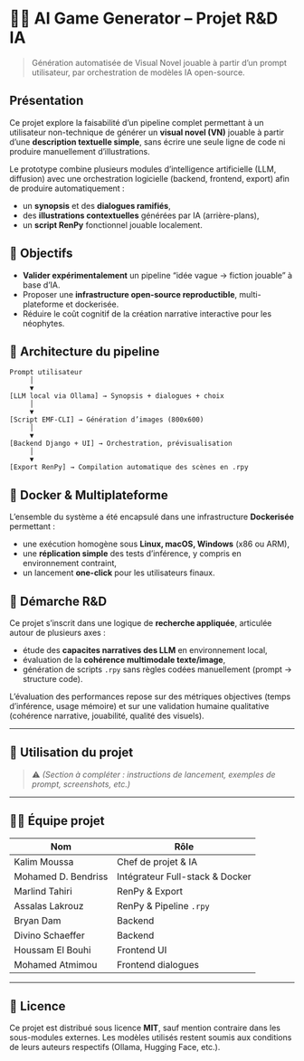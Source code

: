 # 🧠✨ AI Game Generator – Projet R&D IA

> Génération automatisée de Visual Novel jouable à partir d’un prompt utilisateur, par orchestration de modèles IA open-source.

## Présentation

Ce projet explore la faisabilité d’un pipeline complet permettant à un utilisateur non-technique de générer un **visual novel (VN)** jouable à partir d’une **description textuelle simple**, sans écrire une seule ligne de code ni produire manuellement d’illustrations.

Le prototype combine plusieurs modules d’intelligence artificielle (LLM, diffusion) avec une orchestration logicielle (backend, frontend, export) afin de produire automatiquement :
- un **synopsis** et des **dialogues ramifiés**,
- des **illustrations contextuelles** générées par IA (arrière-plans),
- un **script RenPy** fonctionnel jouable localement.

## 🎯 Objectifs

- **Valider expérimentalement** un pipeline “idée vague → fiction jouable” à base d’IA.
- Proposer une **infrastructure open-source reproductible**, multi-plateforme et dockerisée.
- Réduire le coût cognitif de la création narrative interactive pour les néophytes.

## 🧱 Architecture du pipeline

```
Prompt utilisateur
     │
     ▼
[LLM local via Ollama] → Synopsis + dialogues + choix
     │
     ▼
[Script EMF-CLI] → Génération d’images (800x600)
     │
     ▼
[Backend Django + UI] → Orchestration, prévisualisation
     │
     ▼
[Export RenPy] → Compilation automatique des scènes en .rpy
```

## 🐳 Docker & Multiplateforme

L’ensemble du système a été encapsulé dans une infrastructure **Dockerisée** permettant :
- une exécution homogène sous **Linux, macOS, Windows** (x86 ou ARM),
- une **réplication simple** des tests d’inférence, y compris en environnement contraint,
- un lancement **one-click** pour les utilisateurs finaux.

## 🔬 Démarche R&D

Ce projet s’inscrit dans une logique de **recherche appliquée**, articulée autour de plusieurs axes :
- étude des **capacites narratives des LLM** en environnement local,
- évaluation de la **cohérence multimodale texte/image**,
- génération de scripts `.rpy` sans règles codées manuellement (prompt → structure code).

L’évaluation des performances repose sur des métriques objectives (temps d’inférence, usage mémoire) et sur une validation humaine qualitative (cohérence narrative, jouabilité, qualité des visuels).

---

## 🚀 Utilisation du projet

> ⚠️ *(Section à compléter : instructions de lancement, exemples de prompt, screenshots, etc.)*

---

## 👨‍💼 Équipe projet

| Nom                   | Rôle                                   |
|------------------------|-----------------------------------------|
| Kalim Moussa           | Chef de projet & IA                    |
| Mohamed D. Bendriss    | Intégrateur Full-stack & Docker        |
| Marlind Tahiri         | RenPy & Export                         |
| Assalas Lakrouz        | RenPy & Pipeline `.rpy`                |
| Bryan Dam              | Backend                                |
| Divino Schaeffer       | Backend                                |
| Houssam El Bouhi       | Frontend UI                            |
| Mohamed Atmimou        | Frontend dialogues                     |

---

## 📜 Licence

Ce projet est distribué sous licence **MIT**, sauf mention contraire dans les sous-modules externes. Les modèles utilisés restent soumis aux conditions de leurs auteurs respectifs (Ollama, Hugging Face, etc.).

